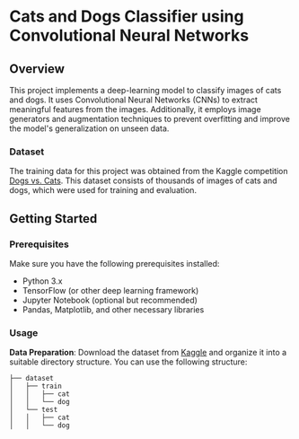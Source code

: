 # Cats and Dogs Classifier using Convolutional Neural Networks

## Overview

This project implements a deep-learning model to classify images of cats and dogs. It uses Convolutional Neural Networks (CNNs) to extract meaningful features from the images. Additionally, it employs image generators and augmentation techniques to prevent overfitting and improve the model's generalization on unseen data.

### Dataset

The training data for this project was obtained from the Kaggle competition [Dogs vs. Cats](https://www.kaggle.com/c/dogs-vs-cats). This dataset consists of thousands of images of cats and dogs, which were used for training and evaluation.

## Getting Started

### Prerequisites

Make sure you have the following prerequisites installed:

- Python 3.x
- TensorFlow (or other deep learning framework)
- Jupyter Notebook (optional but recommended)
- Pandas, Matplotlib, and other necessary libraries

### Usage

**Data Preparation**: Download the dataset from [Kaggle](https://www.kaggle.com/c/dogs-vs-cats) and organize it into a suitable directory structure. You can use the following structure:

   ```
   ├── dataset
   │   ├── train
   │   │   ├── cat
   │   │   └── dog
   │   └── test
   │   │   ├── cat
   │   │   └── dog
   ```

